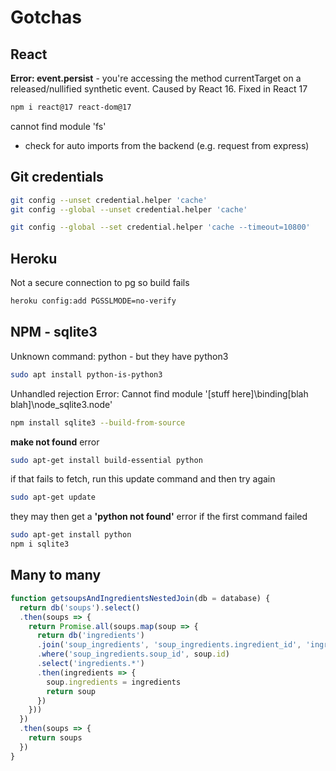# Gotchas

## React

__Error: event.persist__ - you're accessing the method currentTarget on a released/nullified synthetic event. Caused by React 16. Fixed in React 17

``` sh
npm i react@17 react-dom@17
```
cannot find module 'fs'

- check for auto imports from the backend (e.g. request from express)

## Git credentials

``` sh
git config --unset credential.helper 'cache'
git config --global --unset credential.helper 'cache'

git config --global --set credential.helper 'cache --timeout=10800'
```

## Heroku

Not a secure connection to pg so build fails
``` sh
heroku config:add PGSSLMODE=no-verify
```

## NPM - sqlite3

Unknown command: python - but they have python3
``` sh
sudo apt install python-is-python3
```
Unhandled rejection Error: Cannot find module '[stuff here]\binding\[blah blah]\node_sqlite3.node'
``` sh
npm install sqlite3 --build-from-source
```
__make not found__ error
```sh 
sudo apt-get install build-essential python
```
if that fails to fetch, run this update command and then try again
```sh
sudo apt-get update
```
they may then get a __'python not found'__ error if the first command failed
```sh
sudo apt-get install python
npm i sqlite3
```

## Many to many

``` js
function getsoupsAndIngredientsNestedJoin(db = database) {
  return db('soups').select()
  .then(soups => {
    return Promise.all(soups.map(soup => {
      return db('ingredients')
      .join('soup_ingredients', 'soup_ingredients.ingredient_id', 'ingredients.id')
      .where('soup_ingredients.soup_id', soup.id)
      .select('ingredients.*')
      .then(ingredients => {
        soup.ingredients = ingredients
        return soup
      })
    }))
  })
  .then(soups => {
    return soups
  })
}
```
